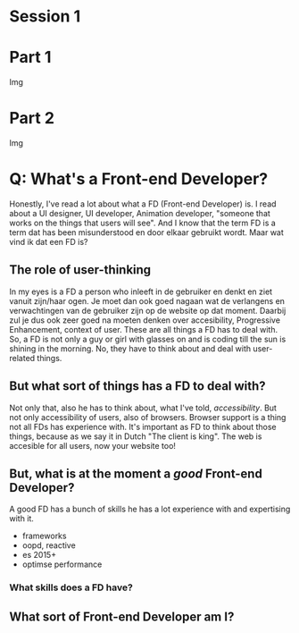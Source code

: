 # Session 1

# Part 1
Img

# Part 2
Img


# Q: What's a Front-end Developer?
Honestly, I've read a lot about what a FD (Front-end Developer) is. I read about a UI designer, UI developer, Animation developer, "someone that works on the things that users will see". And I know that the term FD is a term dat has been misunderstood en door elkaar gebruikt wordt. Maar wat vind ik dat een FD is?

## The role of user-thinking
In my eyes is a FD a person who inleeft in de gebruiker en denkt en ziet vanuit zijn/haar ogen. Je moet dan ook goed nagaan wat de verlangens en verwachtingen van de gebruiker zijn op de website op dat moment. Daarbij zul je dus ook zeer goed na moeten denken over accesibility, Progressive Enhancement, context of user. These are all things a FD has to deal with. So, a FD is not only a guy or girl with glasses on and is coding till the sun is shining in the morning. No, they have to think about and deal with user-related things.


## But what sort of things has a FD to deal with?
Not only that, also he has to think about, what I've told, _accessibility_. But not only accessibility of users, also of browsers. Browser support is a thing not all FDs has experience with. It's important as FD to think about those things, because as we say it in Dutch "The client is king". The web is accesible for all users, now your website too!

## But, what is at the moment a _good_ Front-end Developer?
A good FD has a bunch of skills he has a lot experience with and expertising with it.

- frameworks
- oopd, reactive
- es 2015+
- optimse performance


### What skills does a FD have?


## What sort of Front-end Developer am I?